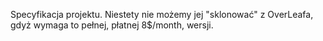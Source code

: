 Specyfikacja projektu. Niestety nie możemy jej "sklonować" z OverLeafa, gdyż wymaga to pełnej, płatnej 8$/month, wersji.
